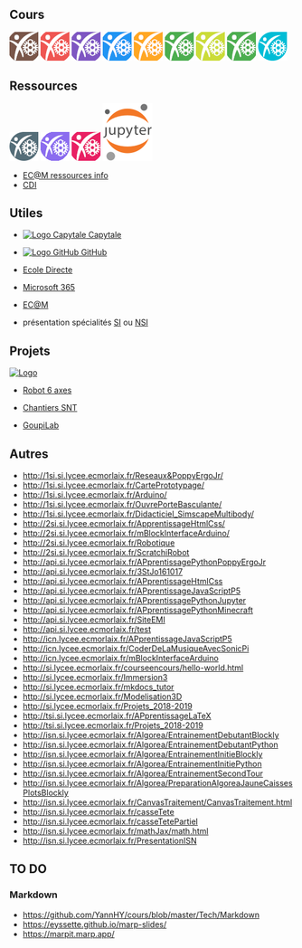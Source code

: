 ## Cours

[![Logo](./img/LogoIO-small_brown.png "TSI-NSI_2024-2025")](https://ericecmorlaix.github.io/TSI-NSI_2024-2025) 
[![Logo](./img/LogoIO-small_red.png "TSI_2024-2025")](https://ericecmorlaix.github.io/TSI_2024-2025)
[![Logo](./img/LogoIO-small_deep_purple.png "TNSI_2024-2025")](https://ericecmorlaix.github.io/TNSI_2024-2025)
[![Logo](./img/LogoIO-small_blue.png "1SI_2024-2025")](https://ericecmorlaix.github.io/1SI_2024-2025)
[![Logo](./img/LogoIO-small_orange.png "1NSI_2024-2025")](https://ericecmorlaix.github.io/1NSI_2024-2025)
[![Logo](./img/LogoIO-small_green.png "2SI-CIT_2024-2025")](https://ericecmorlaix.github.io/2SI-CIT_2024-2025)
[![Logo](./img/LogoIO-small_lime.png "SNT-2GT4_2024-2025")](https://ericecmorlaix.github.io/SNT-2GT4_2024-2025)
[![Logo](./img/LogoIO-small_green.png "2SI_2024-2025")](https://ericecmorlaix.github.io/2SI_2024-2025)
[![Logo](./img/LogoIO-small_Accueil_3.png "Accueil 3")](https://ericecmorlaix.github.io/accueil_3/)

## Ressources

[![Logo](./img/LogoIO-small-blue_grey.png "AdN : Lab SI")](https://ericecmorlaix.github.io/adn-Tutoriel_lab_si/)
[![Logo](./img/LogoIO-small-Obsidian.png "AdN : Obsidian")](https://ericecmorlaix.github.io/adn-Tutoriel_Obsidian/)
[![Logo](./img/LogoIO-small_pink.png "AdN : Site Web")](https://ericecmorlaix.github.io/adn-Tutoriel_site_web/) 
[![Logo Jupyter](./img/Jupyter_logo.svg "Mes Blocs Notes")](https://ericecmorlaix.github.io/bn/)

- [EC@M ressources info](https://ec-morlaix.github.io/info/)
- [CDI](https://cdi-lycee.ecmorlaix.fr)

## Utiles

- [![Logo Capytale](https://capytale2.ac-paris.fr/logo.svg) Capytale](https://capytale2.ac-paris.fr/web/c-auth/login)
- [![Logo GitHub](https://avatars.githubusercontent.com/in/15368?s=32&v=4 "GitHub") GitHub](https://github.com/)
- [Ecole Directe](https://www.ecoledirecte.com)
- [Microsoft 365](https://login.microsoftonline.com/)
- [EC@M](https://www.ecmorlaix.fr/)


- présentation spécialités [SI](https://ericecmorlaix.github.io/si) ou [NSI](https://ericecmorlaix.github.io/nsi)

## Projets

[![Logo](https://avatars.githubusercontent.com/in/15368?s=32&v=4 "Ce dépôt GitHub")](https://github.com/ericECmorlaix/ericECmorlaix.github.io) 

- [Robot 6 axes](https://mkx-3d.github.io/bras-6-axes/)

- [Chantiers SNT](https://ec-morlaix.github.io/chantiers_SNT/)

- [GoupiLab]()


## Autres

- http://1si.si.lycee.ecmorlaix.fr/Reseaux&PoppyErgoJr/
- http://1si.si.lycee.ecmorlaix.fr/CartePrototypage/
- http://1si.si.lycee.ecmorlaix.fr/Arduino/
- http://1si.si.lycee.ecmorlaix.fr/OuvrePorteBasculante/
- http://1si.si.lycee.ecmorlaix.fr/Didacticiel_SimscapeMultibody/
- http://2si.si.lycee.ecmorlaix.fr/ApprentissageHtmlCss/
- http://2si.si.lycee.ecmorlaix.fr/mBlockInterfaceArduino/
- http://2si.si.lycee.ecmorlaix.fr/Robotique
- http://2si.si.lycee.ecmorlaix.fr/ScratchiRobot
- http://api.si.lycee.ecmorlaix.fr/APprentissagePythonPoppyErgoJr
- http://api.si.lycee.ecmorlaix.fr/3StJo161017
- http://api.si.lycee.ecmorlaix.fr/APprentissageHtmlCss
- http://api.si.lycee.ecmorlaix.fr/APprentissageJavaScriptP5
- http://api.si.lycee.ecmorlaix.fr/APprentissagePythonJupyter
- http://api.si.lycee.ecmorlaix.fr/APprentissagePythonMinecraft
- http://api.si.lycee.ecmorlaix.fr/SiteEMI
- http://api.si.lycee.ecmorlaix.fr/test
- http://icn.lycee.ecmorlaix.fr/APprentissageJavaScriptP5
- http://icn.lycee.ecmorlaix.fr/CoderDeLaMusiqueAvecSonicPi
- http://icn.lycee.ecmorlaix.fr/mBlockInterfaceArduino
- http://si.lycee.ecmorlaix.fr/courseencours/hello-world.html
- http://si.lycee.ecmorlaix.fr/Immersion3
- http://si.lycee.ecmorlaix.fr/mkdocs_tutor
- http://si.lycee.ecmorlaix.fr/Modelisation3D
- http://si.lycee.ecmorlaix.fr/Projets_2018-2019
- http://tsi.si.lycee.ecmorlaix.fr/APprentissageLaTeX
- http://tsi.si.lycee.ecmorlaix.fr/Projets_2018-2019
- http://isn.si.lycee.ecmorlaix.fr/Algorea/EntrainementDebutantBlockly
- http://isn.si.lycee.ecmorlaix.fr/Algorea/EntrainementDebutantPython
- http://isn.si.lycee.ecmorlaix.fr/Algorea/EntrainementInitieBlockly
- http://isn.si.lycee.ecmorlaix.fr/Algorea/EntrainementInitiePython
- http://isn.si.lycee.ecmorlaix.fr/Algorea/EntrainementSecondTour
- http://isn.si.lycee.ecmorlaix.fr/Algorea/PreparationAlgoreaJauneCaissesPlotsBlockly
- http://isn.si.lycee.ecmorlaix.fr/CanvasTraitement/CanvasTraitement.html
- http://isn.si.lycee.ecmorlaix.fr/casseTete
- http://isn.si.lycee.ecmorlaix.fr/casseTetePartiel
- http://isn.si.lycee.ecmorlaix.fr/mathJax/math.html
- http://isn.si.lycee.ecmorlaix.fr/PresentationISN

## TO DO

### Markdown

- <https://github.com/YannHY/cours/blob/master/Tech/Markdown>
- <https://eyssette.github.io/marp-slides/>
- <https://marpit.marp.app/>


<!-- 
## Archives

- [1SI_2021-2022](http://si.lycee.ecmorlaix.fr/1SI_2021-2022)
- [1NSI_2021-2022](http://si.lycee.ecmorlaix.fr/1NSI_2021-2022) -->




